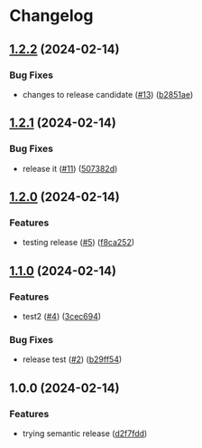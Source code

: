 # Changelog

## [1.2.2](https://github.com/ixxeL-actions/actions/compare/v1.2.1...v1.2.2) (2024-02-14)


### Bug Fixes

* changes to release candidate ([#13](https://github.com/ixxeL-actions/actions/issues/13)) ([b2851ae](https://github.com/ixxeL-actions/actions/commit/b2851ae48bcf8d059c4b30223f1d44a7001bf687))

## [1.2.1](https://github.com/ixxeL-actions/actions/compare/v1.2.0...v1.2.1) (2024-02-14)


### Bug Fixes

* release it ([#11](https://github.com/ixxeL-actions/actions/issues/11)) ([507382d](https://github.com/ixxeL-actions/actions/commit/507382d8f36aaea181db99047d99d60ffddc47d6))

## [1.2.0](https://github.com/ixxeL-actions/actions/compare/v1.1.0...v1.2.0) (2024-02-14)


### Features

* testing release ([#5](https://github.com/ixxeL-actions/actions/issues/5)) ([f8ca252](https://github.com/ixxeL-actions/actions/commit/f8ca2526dbd61ad876608dd5525781dcdd58591d))

## [1.1.0](https://github.com/ixxeL-actions/actions/compare/v1.0.0...v1.1.0) (2024-02-14)


### Features

* test2 ([#4](https://github.com/ixxeL-actions/actions/issues/4)) ([3cec694](https://github.com/ixxeL-actions/actions/commit/3cec6941af6358580e54ca24116b2e124fda64fb))


### Bug Fixes

* release test ([#2](https://github.com/ixxeL-actions/actions/issues/2)) ([b29ff54](https://github.com/ixxeL-actions/actions/commit/b29ff54558f885700078dd5807638666e1224be2))

## 1.0.0 (2024-02-14)


### Features

* trying semantic release ([d2f7fdd](https://github.com/ixxeL-actions/actions/commit/d2f7fdd10fde73178e6c49491cdf395ad41e1bc5))
